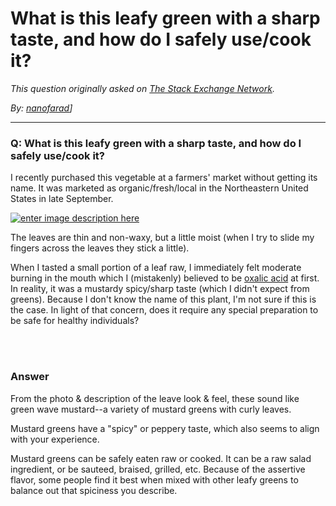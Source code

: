 # What is this leafy green with a sharp taste, and how do I safely use/cook it?

_This question originally asked on [The Stack Exchange Network](https://dba.stackexchange.com/q/110875)._

_By: [nanofarad](https://dba.stackexchange.com/u/10778)]_
<br><hr>
### Q: What is this leafy green with a sharp taste, and how do I safely use/cook it?
<p>I recently purchased this vegetable at a farmers' market without getting its name. It was marketed as organic/fresh/local in the Northeastern United States in late September.</p>
<p><a href="https://i.sstatic.net/gPB1I.jpg" rel="nofollow noreferrer"><img src="https://i.sstatic.net/gPB1I.jpg" alt="enter image description here" /></a></p>
<p>The leaves are thin and non-waxy, but a little moist (when I try to slide my fingers across the leaves they stick a little).</p>
<p>When I tasted a small portion of a leaf raw, I immediately felt moderate burning in the mouth which I (mistakenly) believed to be <a href="https://www.quirkyscience.com/oxalic-acid-in-your-food/" rel="nofollow noreferrer">oxalic acid</a> at first. In reality, it was a mustardy spicy/sharp taste (which I didn't expect from greens). Because I don't know the name of this plant, I'm not sure if this is the case. In light of that concern, does it require any special preparation to be safe for healthy individuals?</p>

<br><br>
### Answer 
<p>From the photo &amp; description of the leave look &amp; feel, these sound like green wave mustard--a variety of mustard greens with curly leaves.</p>
<p>Mustard greens have a &quot;spicy&quot; or peppery taste, which also seems to align with your experience.</p>
<p>Mustard greens can be safely eaten raw or cooked. It can be a raw salad ingredient, or be sauteed, braised, grilled, etc. Because of the assertive flavor, some people find it best when mixed with other leafy greens to balance out that spiciness you describe.</p>

